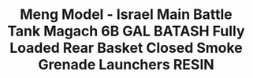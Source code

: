 ---
layout: product
title: "Meng Model - Israel Main Battle Tank Magach 6B GAL BATASH Fully Loaded Rear Basket Closed Smoke Grenade Launchers RESIN"
price: "TBA" 
desc: "N/A"
img_path: "/assets/img/MM-SPS-065.jpg"
brand: "N/A"
available: false
special_offer: false
new: false
soon: false
cat: "010000"
subcat: "011000"
subsubcat: "0N/A"
sifra: "MM-SPS-065"
---